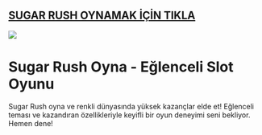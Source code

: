 ## <a href="https://bit.ly/goley901">SUGAR RUSH OYNAMAK İÇİN TIKLA</a>

<a href="https://bit.ly/goley901"><img src="https://s13.gifyu.com/images/SPuTg.gif"></a>

# Sugar Rush Oyna - Eğlenceli Slot Oyunu
Sugar Rush oyna ve renkli dünyasında yüksek kazançlar elde et! Eğlenceli teması ve kazandıran özellikleriyle keyifli bir oyun deneyimi seni bekliyor. Hemen dene!
